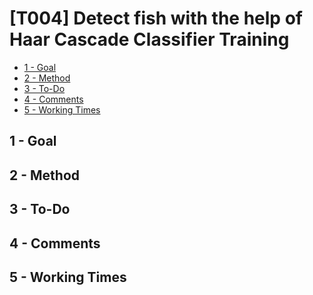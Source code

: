 # [T004] Detect fish with the help of Haar Cascade Classifier Training

<!-- toc orderedList:0 depthFrom:2 depthTo:4 -->

- [1 - Goal](#1-goal)
- [2 - Method](#2-method)
- [3 - To-Do](#3-to-do)
- [4 - Comments](#4-comments)
- [5 - Working Times](#5-working-times)

<!-- tocstop -->


## 1 - Goal


## 2 - Method


## 3 - To-Do


## 4 - Comments


## 5 - Working Times
